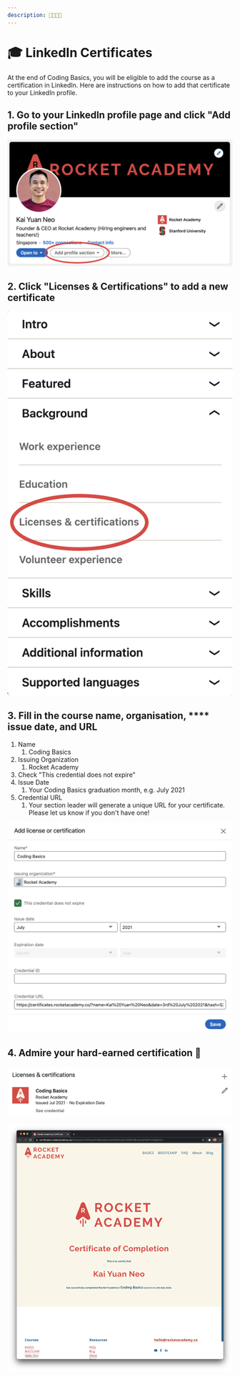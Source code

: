```yaml
---
description: 👩‍🎓👨‍🎓
---
```


# 🎓 LinkedIn Certificates

At the end of Coding Basics, you will be eligible to add the course as a certification in LinkedIn. Here are instructions on how to add that certificate to your LinkedIn profile.

## 1. Go to your LinkedIn profile page and click "**Add profile section"**

![](../../.gitbook/assets/jie-ping-20210401-12.55.44.png)

## 2. Click "Licenses & Certifications" to add a new certificate

![](../../.gitbook/assets/jie-ping-20210222-18.14.10.png)

## 3. Fill in the course name, organisation, **** issue date, and URL

1. Name
   1. Coding Basics
2. Issuing Organization
   1. Rocket Academy
3. Check "This credential does not expire"
4. Issue Date
   1. Your Coding Basics graduation month, e.g. July 2021
5. Credential URL
   1. Your section leader will generate a unique URL for your certificate. Please let us know if you don't have one!

![](<../../.gitbook/assets/image (2).png>)

## 4. Admire your hard-earned certification 🚀

![](<../../.gitbook/assets/image (3).png>)

![](<../../.gitbook/assets/image (1).png>)
